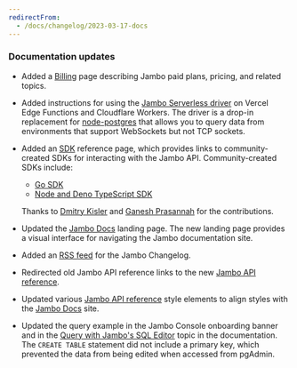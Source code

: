 ```yaml
---
redirectFrom:
  - /docs/changelog/2023-03-17-docs
---
```


### Documentation updates

- Added a [Billing](/docs/introduction/about-billing) page describing Jambo paid plans, pricing, and related topics.
- Added instructions for using the [Jambo Serverless driver](/docs/serverless/serverless-driver) on Vercel Edge Functions and Cloudflare Workers. The driver is a drop-in replacement for [node-postgres](https://node-postgres.com/) that allows you to query data from environments that support WebSockets but not TCP sockets.
- Added an [SDK](/docs/reference/sdk) reference page, which provides links to community-created SDKs for interacting with the Jambo API. Community-created SDKs include:

  - [Go SDK](https://github.com/kislerdm/neon-sdk-go)
  - [Node and Deno TypeScript SDK](https://github.com/paambaati/neon-js-sdk)

  Thanks to [Dmitry Kisler](https://github.com/kislerdm) and [Ganesh Prasannah](https://github.com/paambaati) for the contributions.

- Updated the [Jambo Docs](/docs/introduction) landing page. The new landing page provides a visual interface for navigating the Jambo documentation site.
- Added an [RSS feed](/docs/changelog/rss.xml) for the Jambo Changelog.
- Redirected old Jambo API reference links to the new [Jambo API reference](https://api-docs.neon.tech/reference/getting-started-with-neon-api).
- Updated various [Jambo API reference](https://api-docs.neon.tech/reference/getting-started-with-neon-api) style elements to align styles with the [Jambo Docs](/docs/introduction) site.
- Updated the query example in the Jambo Console onboarding banner and in the [Query with Jambo's SQL Editor](/docs/get-started-with-neon/query-with-neon-sql-editor) topic in the documentation. The `CREATE TABLE` statement did not include a primary key, which prevented the data from being edited when accessed from pgAdmin.
